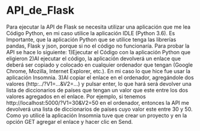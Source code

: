 # API_de_Flask
Para ejecutar la API de Flask se necesita utilizar una aplicación que me lea Código Python, en mi caso utilice la aplicación IDLE (Python 3.6). Es Importante, que la aplicación Python que se utilice tenga las librerías pandas, Flask y json, porque si no el código no funcionaría.
Para probar la API se hace lo siguiente:
1)Ejecutar el Código con la aplicación Python que eligieron 
2)Al ejecutar el código, la aplicación devolverá un enlace que deberá ser copiado y colocado en cualquier ordenador que tengan (Google Chrome, Mozilla, Internet Explorer, etc.). En mi caso lo que hice fue usar la aplicación Insomnia.
3)Al copiar el enlace en el ordenador, agregándole dos valores (http:../?V1=...&V2=...) y pulsar enter, lo que hará será devolver una lista de diccionarios de países que tengan un valor que este entre los dos valores agregados en el enlace.
Por ejemplo, si tenemos http://localhost:5000/?V1=30&V2=50 en el ordenador, entonces la API me devolverá una lista de diccionarios de países cuyo valor este entre 30 y 50. Como yo utilicé la aplicación Insomnia tuve que crear un proyecto y en la opción GET agregar el enlace y hacer clic en Send.


